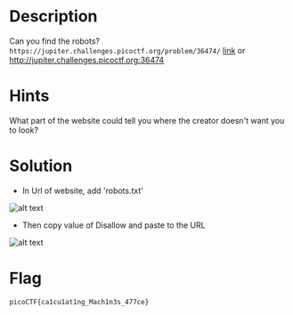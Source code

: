 # Description

Can you find the robots? `https://jupiter.challenges.picoctf.org/problem/36474/` [link](https://jupiter.challenges.picoctf.org/problem/36474/) or http://jupiter.challenges.picoctf.org:36474

# Hints

What part of the website could tell you where the creator doesn't want you to look?

# Solution

- In Url of website, add 'robots.txt'
  
![alt text](/image/7.png) 

- Then copy value of Disallow and paste to the URL

![alt text](/image/8.png)

# Flag
`picoCTF{ca1cu1at1ng_Mach1n3s_477ce}`